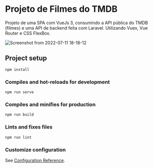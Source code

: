 # Projeto de Filmes do TMDB
Projeto de uma SPA com VueJs 3, consumindo a API pública do TMDB (filmes) e uma API de backend feita com Laravel. Utilizando Vuex, Vue Router e CSS FlexBox.

![Screenshot from 2022-07-11 18-18-12](https://user-images.githubusercontent.com/44420212/178360067-f6c10475-cf6d-4736-88f6-634c2850bc9e.png)



## Project setup
```
npm install
```

### Compiles and hot-reloads for development
```
npm run serve
```

### Compiles and minifies for production
```
npm run build
```

### Lints and fixes files
```
npm run lint
```

### Customize configuration
See [Configuration Reference](https://cli.vuejs.org/config/).
